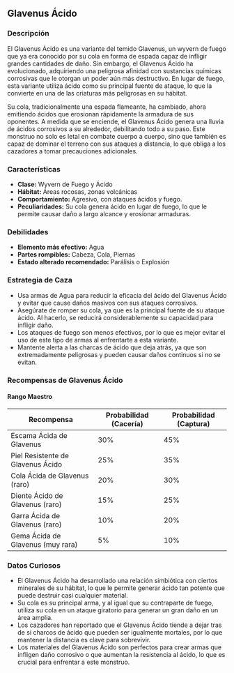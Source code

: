 ## Glavenus Ácido

### Descripción
El Glavenus Ácido es una variante del temido Glavenus, un wyvern de fuego que ya era conocido por su cola en forma de espada capaz de infligir grandes cantidades de daño. Sin embargo, el Glavenus Ácido ha evolucionado, adquiriendo una peligrosa afinidad con sustancias químicas corrosivas que le otorgan un poder aún más destructivo. En lugar de fuego, esta variante utiliza ácido como su principal fuente de ataque, lo que la convierte en una de las criaturas más peligrosas en su hábitat.

Su cola, tradicionalmente una espada flameante, ha cambiado, ahora emitiendo ácidos que erosionan rápidamente la armadura de sus oponentes. A medida que se enciende, el Glavenus Ácido genera una lluvia de ácidos corrosivos a su alrededor, debilitando todo a su paso. Este monstruo no solo es letal en combate cuerpo a cuerpo, sino que también es capaz de dominar el terreno con sus ataques a distancia, lo que obliga a los cazadores a tomar precauciones adicionales.

### Características
- **Clase:** Wyvern de Fuego y Ácido
- **Hábitat:** Áreas rocosas, zonas volcánicas
- **Comportamiento:** Agresivo, con ataques ácidos y fuego.
- **Peculiaridades:** Su cola genera ácido en lugar de fuego, lo que le permite causar daño a largo alcance y erosionar armaduras.

### Debilidades
- **Elemento más efectivo:** Agua
- **Partes rompibles:** Cabeza, Cola, Piernas
- **Estado alterado recomendado:** Parálisis o Explosión

### Estrategia de Caza
- Usa armas de Agua para reducir la eficacia del ácido del Glavenus Ácido y evitar que cause daños masivos con sus ataques corrosivos.
- Asegúrate de romper su cola, ya que es la principal fuente de su ataque ácido. Al hacerlo, se reducirá considerablemente su capacidad para infligir daño.
- Los ataques de fuego son menos efectivos, por lo que es mejor evitar el uso de este tipo de armas al enfrentarte a esta variante.
- Mantente alerta a las charcas de ácido que deja atrás, ya que son extremadamente peligrosas y pueden causar daños continuos si no se evitan.

### Recompensas de Glavenus Ácido

#### Rango Maestro
| Recompensa                                | Probabilidad (Cacería) | Probabilidad (Captura) |
|-------------------------------------------|------------------------|------------------------|
| Escama Ácida de Glavenus                  | 30%                    | 45%                    |
| Piel Resistente de Glavenus Ácido         | 25%                    | 35%                    |
| Cola Ácida de Glavenus (raro)             | 20%                    | 30%                    |
| Diente Ácido de Glavenus (raro)           | 15%                    | 25%                    |
| Garra Ácida de Glavenus (raro)            | 10%                    | 20%                    |
| Gema Ácida de Glavenus (muy rara)         | 5%                     | 10%                    |

### Datos Curiosos
- El Glavenus Ácido ha desarrollado una relación simbiótica con ciertos minerales de su hábitat, lo que le permite generar ácido tan potente que puede destruir casi cualquier material.
- Su cola es su principal arma, y al igual que su contraparte de fuego, utiliza su cola en un ataque giratorio para generar un gran daño en un área amplia.
- Los cazadores han reportado que el Glavenus Ácido tiende a dejar tras de sí charcos de ácido que pueden ser igualmente mortales, por lo que mantener la distancia es clave para sobrevivir.
- Los materiales del Glavenus Ácido son perfectos para crear armas que infligen daño corrosivo o que aumentan la resistencia al ácido, lo que es crucial para enfrentar a este monstruo.